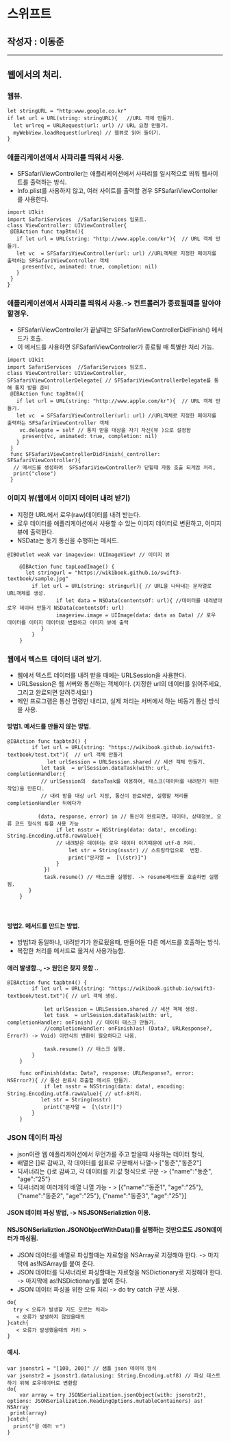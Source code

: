 # 스위프트 
## 작성자 : 이동준 
***
## 웹에서의 처리.
### 웹뷰.
```
let stringURL = "http:www.google.co.kr"
if let url = URL(string: stringURL){   //URL 객체 만들기.
  let urlreq = URLRequest(url: url) // URL 요청 만들기.
  myWebView.loadRequest(urlreq) // 웹뷰로 읽어 들이기.
}
```

### 애플리케이션에서 사파리를 띄워서 사용.
- SFSafariViewController는 애플리케이션에서 사파리를 일시적으로 띄워 웹사이트를 출력하는 방식.
- Info.plist를 사용하지 않고, 여러 사이트를 출력할 경우 SFSafariViewContoller를 사용한다.
```
import UIkit
import SafariServices  //SafariServices 임포트.
class ViewController: UIViewController{
 @IBAction func tapBtn(){
   if let url = URL(string: "http://www.apple.com/kr"){  // URL 객체 만들기.
   let vc  = SFSafariViewController(url: url) //URL객체로 지정한 페이지를 출력하는 SFSafariViewController 객체 
     present(vc, animated: true, completion: nil)
   }
 }
}
```
### 애플리케이션에서 사파리를 띄워서 사용.-> 컨트롤러가 종료될때를 알아야 할경우.
- SFSafariViewController가 끝날때는 SFSafariViewControllerDidFinish() 메서드가 호출.
- 이 메서드를 사용하면 SFSafariViewController가 종료될 때 특별한 처리 가능.
```
import UIkit
import SafariServices  //SafariServices 임포트.
class ViewController: UIViewController, SFSafariViewControllerDelegate{ // SFSafariViewControllerDelegate를 통해 통지 받을 준비
 @IBAction func tapBtn(){
   if let url = URL(string: "http://www.apple.com/kr"){  // URL 객체 만들기.
   let vc  = SFSafariViewController(url: url) //URL객체로 지정한 페이지를 출력하는 SFSafariViewController 객체 
    vc.delegate = self // 통지 받을 대상을 자기 자신(뷰 )으로 설정함 
     present(vc, animated: true, completion: nil) 
   }
 }
 func SFSafariViewControllerDidFinish(_controller: SFSafariViewController){ 
  // 메서드를 생성하여  SFSafariViewController가 닫힐때 자동 호출 되게끔 처리, 
  print("close")
 }

```

### 이미지 뷰(웹에서 이미지 데이터 내려 받기)
- 지정한 URL에서 로우(raw)데이터를 내려 받는다.
- 로우 데이터를 애플리케이션에서 사용할 수 있는 이미지 데이터로 변환하고, 이미지 뷰에 출력한다.
- NSData는 동기 통신을 수행하는 메서드.
```
@IBOutlet weak var imageview: UIImageView! // 이미지 뷰
     
    @IBAction func tapLoadImage() {
      let stringurl = "https://wikibook.github.io/swift3-textbook/sample.jpg"
        if let url = URL(string: stringurl){ // URL을 나타내는 문자열로 URL객체를 생성.
                if let data = NSData(contentsOf: url){ //데이터를 내려받아 로우 데이터 만들기 NSData(contentsOf: url)
                imageview.image = UIImage(data: data as Data) // 로우 데이터를 이미지 데이터로 변환하고 이미지 뷰에 출력
           }
        }
    }
```

### 웹에서 텍스트  데이터 내려 받기.
- 웹에서 텍스트 데이터를 내려 받을 때에는 URLSession을 사용한다.
- URLSession은 웹 서버와 통신하는 객체이다. (지정한 url의 데이터를 읽어주세요, 그리고 완료되면 알려주세요! )
- 메인 프로그램은 통신 명령만 내리고, 실제 처리는 서버에서 하는 비동기 통신 방식을 사용.

#### 방법1. 메서드를 만들지 않는 방법.
```
@IBAction func tapbtn3() {
        if let url = URL(string: "https://wikibook.github.io/swift3-textbook/test.txt"){  // url 객체 만들기
             let urlSession = URLSession.shared // 세션 객체 만들기.
           let task  = urlSession.dataTask(with: url, completionHandler:{ 
           // urlSession의  dataTask를 이용하여, 태스크(데이터를 내려받기 위한 작업)을 만든다.
           // 내려 받을 대상 url 지정, 통신이 완료되면, 실행할 처리를 completionHandler 뒤에다가 
           
          (data, response, error) in // 통신이 완료되면, 데이터, 상태정보, 오류 코드 형식의 튜플 사용 가능
                if let nsstr = NSString(data: data!, encoding: String.Encoding.utf8.rawValue){ 
                // 내려받은 데이터는 로우 데이터 이기때문에 utf-8 처리.
                    let str = String(nsstr) // 스트링타입으로  변환.
                    print("문자열 =  [\(str)]")
                }
            })
            task.resume() // 태스크를 실행함. -> resume메서드를 호출하면 실행됨.
       }
    }
```
    
#### 방법2. 메서드를 만드는 방법.
- 방법1과 동일하나, 내려받기가 완료됬을때, 만들어둔 다른 메서드를 호출하는 방식.
- 복잡한 처리를 메서드로 옮겨서 사용가능함.

#### 에러 발생함.., -> 원인은 찾지 못함 ..
```
@IBAction func tapbtn4() {
        if let url = URL(string: "https://wikibook.github.io/swift3-textbook/test.txt"){ // url 객체 생성.
           
            let urlSession = URLSession.shared // 세션 객체 생성.
            let task  = urlSession.dataTask(with: url, completionHandler: onFinish) // 데이터 태스크 만들기.
            //completionHandler: onFinish)as! (Data?, URLResponse?, Error?) -> Void) 이런식의 변환이 필요하다고 나옴.
           
            task.resume() // 태스크 실행.
        }
    }
    
    func onFinish(data: Data?, response: URLResponse?, error: NSError?){ // 통신 완료시 호출할 메서드 만들기.
            if let nsstr = NSString(data: data!, encoding: String.Encoding.utf8.rawValue){ // utf-8처리.
           let str = String(nsstr)
            print("문자열 =  [\(str)]")
        }
    }
```

### JSON 데이터 파싱
- json이란 웹 애플리케이션에서 무언가를 주고 받을때 사용하는 데이터 형식,
- 배열은 []로 감싸고, 각 데이터를 쉼표로 구분해서 나열-> ["동준","동준2"]
- 딕셔너리는 {}로 감싸고, 각 데이터를 키:값 형식으로 구분 -> {"name":"동준", "age":"25"}
- 딕셔너리에 여러개의 배열 나열 가능 - >  [{"name":"동준1", "age":"25"}, {"name":"동준2", "age":"25"}, {"name":"동준3", "age":"25"}]

#### JSON 데이터 파싱 방법, -> NSJSONSerializtion 이용.
#### NSJSONSerializtion.JSONObjectWithData()를 실행하는 것만으로도 JSON데이터가 파싱됨.
- JSON 데이터를 배열로 파싱할때는 자료형을 NSArray로 지정해야 한다. -> 마지막에 as!NSArray를 붙여 준다.
- JSON 데이터를 딕셔너리로 파싱할때는 자료형을 NSDictionary로 지정해야 한다. -> 마지막에 as!NSDictionary를 붙여 준다.
- JSON 데이터 파싱을 위한 오류 처리 -> do try catch 구문 사용.
```
do{
  try < 오류가 발생할 지도 모르는 처리>
   < 오류가 발생하지 않았을때의 
}catch{
   < 오류가 발생했을때의 처리 >
}
```
#### 예시.

```
var jsonstr1 = "[100, 200]" // 샘플 json 데이터 형식
var jsonstr2 = jsonstr1.data(using: String.Encoding.utf8) // 파싱 테스트 하기 위해 로우데이터로 변환함
do{
    var array = try JSONSerialization.jsonObject(with: jsonstr2!, options: JSONSerialization.ReadingOptions.mutableContainers) as! NSArray
 print(array)
}catch{
  print("응 에러 ㅠ")
}
```
